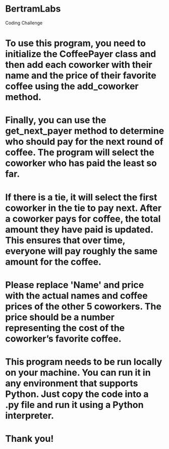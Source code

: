 # BertramLabs
Coding Challenge
# To use this program, you need to initialize the CoffeePayer class and then add each coworker with their name and the price of their favorite coffee using the add_coworker method. 
# Finally, you can use the get_next_payer method to determine who should pay for the next round of coffee. The program will select the coworker who has paid the least so far. 
# If there is a tie, it will select the first coworker in the tie to pay next. After a coworker pays for coffee, the total amount they have paid is updated. This ensures that over time, everyone will pay roughly the same amount for the coffee.

# Please replace 'Name' and price with the actual names and coffee prices of the other 5 coworkers. The price should be a number representing the cost of the coworker’s favorite coffee.

# This program needs to be run locally on your machine. You can run it in any environment that supports Python. Just copy the code into a .py file and run it using a Python interpreter.

# Thank you!
